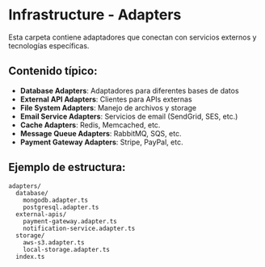 # Infrastructure - Adapters

Esta carpeta contiene adaptadores que conectan con servicios externos y tecnologías específicas.

## Contenido típico:

- **Database Adapters**: Adaptadores para diferentes bases de datos
- **External API Adapters**: Clientes para APIs externas
- **File System Adapters**: Manejo de archivos y storage
- **Email Service Adapters**: Servicios de email (SendGrid, SES, etc.)
- **Cache Adapters**: Redis, Memcached, etc.
- **Message Queue Adapters**: RabbitMQ, SQS, etc.
- **Payment Gateway Adapters**: Stripe, PayPal, etc.

## Ejemplo de estructura:
```
adapters/
  database/
    mongodb.adapter.ts
    postgresql.adapter.ts
  external-apis/
    payment-gateway.adapter.ts
    notification-service.adapter.ts
  storage/
    aws-s3.adapter.ts
    local-storage.adapter.ts
  index.ts
```
